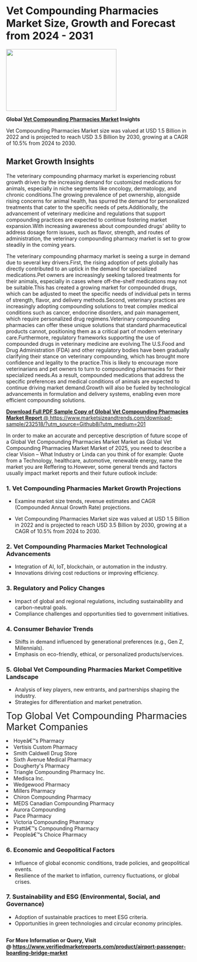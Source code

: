 <H1>Vet Compounding Pharmacies Market Size, Growth and Forecast from 2024 - 2031</H1><img class="aligncenter size-medium wp-image-584254" src="https://thirdeyenews.in/wp-content/uploads/2024/09/Global-Market-Research-300x168.jpeg" alt="" width="300" height="168" /><p><strong>Global&nbsp;<a href="https://www.marketsizeandtrends.com/download-sample/232518/?utm_source=Github8j?utm_medium=201">Vet Compounding Pharmacies Market</a> Insights</strong></p><p>Vet Compounding Pharmacies Market size was valued at USD 1.5 Billion in 2022 and is projected to reach USD 3.5 Billion by 2030, growing at a CAGR of 10.5% from 2024 to 2030.</p><p><h2>Market Growth Insights</h2> <p>The veterinary compounding pharmacy market is experiencing robust growth driven by the increasing demand for customized medications for animals, especially in niche segments like oncology, dermatology, and chronic conditions.The growing prevalence of pet ownership, alongside rising concerns for animal health, has spurred the demand for personalized treatments that cater to the specific needs of pets.Additionally, the advancement of veterinary medicine and regulations that support compounding practices are expected to continue fostering market expansion.With increasing awareness about compounded drugs' ability to address dosage form issues, such as flavor, strength, and routes of administration, the veterinary compounding pharmacy market is set to grow steadily in the coming years.</p> <p><a href="#"></a></p> <p>The veterinary compounding pharmacy market is seeing a surge in demand due to several key drivers.First, the rising adoption of pets globally has directly contributed to an uptick in the demand for specialized medications.Pet owners are increasingly seeking tailored treatments for their animals, especially in cases where off-the-shelf medications may not be suitable.This has created a growing market for compounded drugs, which can be adjusted to meet the specific needs of individual pets in terms of strength, flavor, and delivery methods.Second, veterinary practices are increasingly adopting compounding solutions to treat complex medical conditions such as cancer, endocrine disorders, and pain management, which require personalized drug regimens.Veterinary compounding pharmacies can offer these unique solutions that standard pharmaceutical products cannot, positioning them as a critical part of modern veterinary care.Furthermore, regulatory frameworks supporting the use of compounded drugs in veterinary medicine are evolving.The U.S.Food and Drug Administration (FDA) and other regulatory bodies have been gradually clarifying their stance on veterinary compounding, which has brought more confidence and legality to the practice.This is likely to encourage more veterinarians and pet owners to turn to compounding pharmacies for their specialized needs.As a result, compounded medications that address the specific preferences and medical conditions of animals are expected to continue driving market demand.Growth will also be fueled by technological advancements in formulation and delivery systems, enabling even more efficient compounding solutions.</p> <p><a href="#"></p><p><span class=""><strong>Download Full PDF Sample Copy of Global Vet Compounding Pharmacies Market Report</strong> @ <a href="https://www.marketsizeandtrends.com/download-sample/232518/?utm_source=Github8j?utm_medium=201" target="_blank">https://www.marketsizeandtrends.com/download-sample/232518/?utm_source=Github8j?utm_medium=201</a></span></p><p>In order to make an accurate and perceptive description of future scope of a Global&nbsp;Vet Compounding Pharmacies Market Market as Global&nbsp;Vet Compounding Pharmacies Market Market of 2025, you need to describe a clear Vision &ndash; What Industry or Linda can you think of for example: Quote from a Technology, healthcare, automotive, renewable energy, name the market you are Reffering to.However, some general trends and factors usually impact market reports and their future outlook include:</p><h3>1.&nbsp;<strong>Vet Compounding Pharmacies Market Growth Projections</strong></h3><ul><li>Examine market size trends, revenue estimates and CAGR (Compounded Annual Growth Rate) projections.</li><li><p>Vet Compounding Pharmacies Market size was valued at USD 1.5 Billion in 2022 and is projected to reach USD 3.5 Billion by 2030, growing at a CAGR of 10.5% from 2024 to 2030.</p></li></ul><h3>2.&nbsp;<strong>Vet Compounding Pharmacies Market Technological Advancements</strong></h3><ul><li>Integration of AI, IoT, blockchain, or automation in the industry.</li><li>Innovations driving cost reductions or improving efficiency.</li></ul><h3>3.&nbsp;<strong>Regulatory and Policy Changes</strong></h3><ul><li>Impact of global and regional regulations, including sustainability and carbon-neutral goals.</li><li>Compliance challenges and opportunities tied to government initiatives.</li></ul><h3>4.&nbsp;<strong>Consumer Behavior Trends</strong></h3><ul><li>Shifts in demand influenced by generational preferences (e.g., Gen Z, Millennials).</li><li>Emphasis on eco-friendly, ethical, or personalized products/services.</li></ul><h3>5.&nbsp;<strong>Global Vet Compounding Pharmacies Market Competitive Landscape</strong></h3><ul><li>Analysis of key players, new entrants, and partnerships shaping the industry.</li><li>Strategies for differentiation and market penetration.</li></ul><p data-pm-slice="1 1 []"><span style="color: inherit; font-family: inherit; font-size: 25px;">Top Global Vet Compounding Pharmacies Market Companies</span></p><div class="" data-test-id=""><p><li>Hoyeâ€™s Pharmacy</li><li> Vertisis Custom Pharmacy</li><li> Smith Caldwell Drug Store</li><li> Sixth Avenue Medical Pharmacy</li><li> Dougherty's Pharmacy</li><li> Triangle Compounding Pharmacy Inc.</li><li> Medisca Inc.</li><li> Wedgewood Pharmacy</li><li> Millers Pharmacy</li><li> Chiron Compounding Pharmacy</li><li> MEDS Canadian Compounding Pharmacy</li><li> Aurora Compounding</li><li> Pace Pharmacy</li><li> Victoria Compounding Pharmacy</li><li> Prattâ€™s Compounding Pharmacy</li><li> Peopleâ€™s Choice Pharmacy</li></p></div><h3>6.&nbsp;<strong>Economic and Geopolitical Factors</strong></h3><ul><li>Influence of global economic conditions, trade policies, and geopolitical events.</li><li>Resilience of the market to inflation, currency fluctuations, or global crises.</li></ul><h3>7.&nbsp;<strong>Sustainability and ESG (Environmental, Social, and Governance)</strong></h3><ul><li>Adoption of sustainable practices to meet ESG criteria.</li><li>Opportunities in green technologies and circular economy principles.</li></ul><h2><strong style="font-size: 14px;">For More Information or Query, Visit @&nbsp;</strong><a style="background-color: #ffffff; font-size: 14px;" href="https://www.marketsizeandtrends.com/report/vet-compounding-pharmacies-market/" target="_blank">https://www.verifiedmarketreports.com/product/airport-passenger-boarding-bridge-market</a></h2>